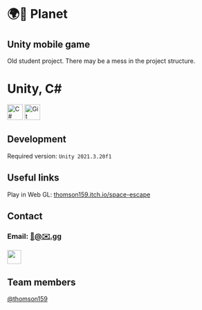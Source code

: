 🌍🚀 Planet
==========================

Unity mobile game
----------------------

Old student project. There may be a mess in the project structure.

Unity, C#
===========

<a href="https://docs.microsoft.com/en-us/dotnet/csharp/" target="_blank" rel="noreferrer"><img src="https://raw.githubusercontent.com/danielcranney/readme-generator/main/public/icons/skills/csharp-colored.svg" width="36" height="36" alt="C#" /></a>
<a href="https://git-scm.com/" target="_blank" rel="noreferrer"><img src="https://raw.githubusercontent.com/danielcranney/readme-generator/main/public/icons/skills/git-colored.svg" width="36" height="36" alt="Git" /></a>

## Development

Required version: `Unity 2021.3.20f1`

## Useful links

Play in Web GL: [thomson159.itch.io/space-escape](https://thomson159.itch.io/space-escape)

## Contact

### Email: [🚀@✉️.gg](mailto:🚀@✉️.gg)
<a href="https://discord.com/users/716946817669005322" target="_blank" rel="noreferrer"><img src="https://raw.githubusercontent.com/danielcranney/readme-generator/main/public/icons/socials/discord.svg" width="32" height="32" /></a>

## Team members
[@thomson159](https://github.com/thomson159)
